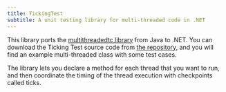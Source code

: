 ```yaml
---
title: TickingTest
subtitle: A unit testing library for multi-threaded code in .NET
---
```


This library ports the [multithreadedtc library][origin] from Java to .NET. You can download the Ticking Test source code from [the repository][repo], and you will find an example multi-threaded class with some test cases.

The library lets you declare a method for each thread that you want to run, and then coordinate the timing of the thread execution with checkpoints called ticks.

[origin]: https://code.google.com/p/multithreadedtc/
[repo]: https://github.com/donkirkby/donkirkby-old/tree/master/TickingTest